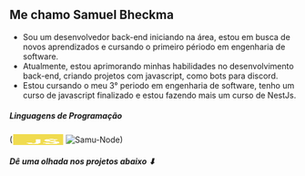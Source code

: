## Me chamo Samuel Bheckma
- Sou um desenvolvedor back-end iniciando na área, estou em busca de novos aprendizados e cursando o primeiro périodo em engenharia de software.    
- Atualmente, estou aprimorando minhas habilidades no desenvolvimento back-end, criando projetos com javascript, como bots para discord.  
- Estou cursando o meu 3° periodo em engenharia de software, tenho um curso de javascript finalizado e estou fazendo mais um curso de NestJs.
<div style="display: inline_block"> <h5>Linguagens de Programação</h5>
  (<img align="center" alt="Samu-Js" height="19" width="90" src="https://raw.githubusercontent.com/devicons/devicon/master/icons/javascript/javascript-plain.svg">
  <img align="center" alt="Samu-Node" height="33" width="90" src="https://www.appnovation.com/sites/default/files/2019-06/techservicelogo_NodeJS.svg">)
</div>


<h5>Dê uma olhada nos projetos abaixo ⬇</h5>
